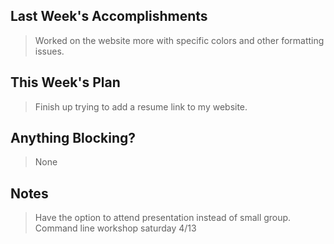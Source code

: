 ## Last Week's Accomplishments

> Worked on the website more with specific colors and other formatting issues.

## This Week's Plan

> Finish up trying to add a resume link to my website.

## Anything Blocking?

> None

## Notes
 
> Have the option to attend presentation instead of small group.
> Command line workshop saturday 4/13
